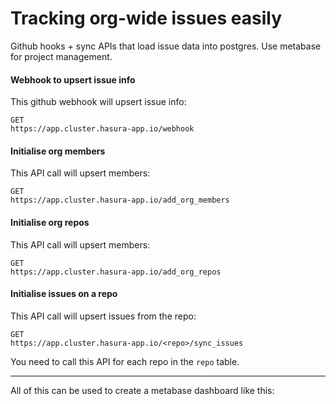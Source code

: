 # Tracking org-wide issues easily
Github hooks + sync APIs that load issue data into postgres.
Use metabase for project management.

#### Webhook to upsert issue info
This github webhook will upsert issue info:

```http
GET
https://app.cluster.hasura-app.io/webhook
```

#### Initialise org members
This API call will upsert members:

```http
GET
https://app.cluster.hasura-app.io/add_org_members
```

#### Initialise org repos
This API call will upsert members:

```http
GET
https://app.cluster.hasura-app.io/add_org_repos
```

#### Initialise issues on a repo
This API call will upsert issues from the repo:

```http
GET
https://app.cluster.hasura-app.io/<repo>/sync_issues
```

You need to call this API for each repo in the `repo` table.

-----------------------------------------------------------

All of this can be used to create a metabase dashboard like this:


